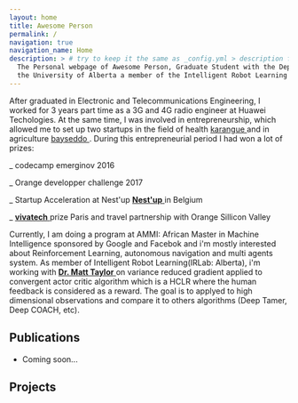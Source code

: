 ```yaml
---
layout: home
title: Awesome Person
permalink: /
navigation: true
navigation_name: Home
description: > # try to keep it the same as _config.yml > description field, which is used as a fallback for pages without description or excerpt.
  The Personal webpage of Awesome Person, Graduate Student with the Department of Computing Science at
  the University of Alberta a member of the Intelligent Robot Learning Laboratory.
---
```


After graduated in Electronic and Telecommunications Engineering, I worked for 3 years part time  as a 3G and 4G radio engineer at Huawei
Techologies. At the same time, I was involved in entrepreneurship, which allowed me to set up two startups in the field of health <a href="https://solve.mit.edu/challenges/work-of-the-future/solutions/5380"> karangue </a> and in agriculture  <a href="https://bayseddo.com/"> bayseddo </a>. During this entrepreneurial period I had won a lot of prizes:

_ codecamp emerginov 2016

_ Orange developper challenge 2017

_ Startup Acceleration at Nest'up <a href="https://nestup.com.com/"> **Nest'up** </a>  in Belgium

_ <a href="https://vivatechnology.com/"> **vivatech** </a> prize Paris and travel partnership with Orange Sillicon Valley

Currently, I am doing a program at AMMI: African Master in Machine Intelligence sponsored by Google and Facebok and i'm mostly interested about Reinforcement Learning, autonomous navigation and multi agents system. As member of Intelligent Robot Learning(IRLab: Alberta), i'm working with  <a href="https://drmatttaylor.net/"> **Dr. Matt Taylor** </a>  on variance reduced gradient applied to convergent actor critic algorithm which is a HCLR where the human feedback is considered as a reward. The goal is to applyed to high dimensional observations and compare it to others algorithms (Deep Tamer, Deep COACH, etc).

## Publications
- Coming soon...

## Projects


<!---
## Teaching
If you're doing a lecture or a TAship, you may want to list your courses here. See the README file for more information. 
{% include courses.html %}
-->
